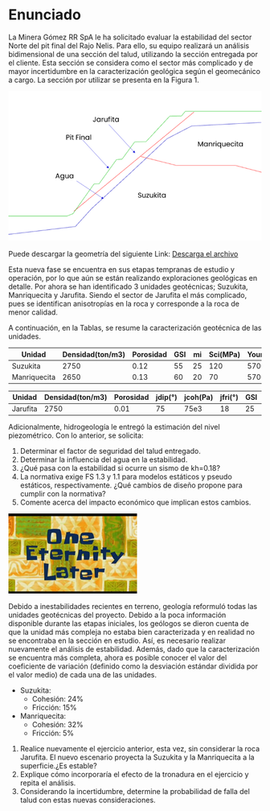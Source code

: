 # Enunciado

La Minera Gómez RR SpA le ha solicitado evaluar la estabilidad del sector 
Norte del pit final del Rajo Nelis. Para ello, su equipo realizará un 
análisis bidimensional de una sección del talud, utilizando la sección 
entregada por el cliente. Esta sección se considera como el sector más complicado 
y de mayor incertidumbre en la caracterización geológica según el geomecánico a cargo. 
La sección por utilizar se presenta en la Figura 1.

![Perfil](./media/Perfil.png)

Puede descargar la geometría del siguiente Link: <a href="./media/Ejercicio1.dxf" download>Descarga el archivo</a>

Esta nueva fase se encuentra en sus etapas tempranas de estudio y operación, 
por lo que aún se están realizando exploraciones geológicas en detalle.
Por ahora se han identificado 3 unidades geotécnicas; Suzukita, Manriquecita y 
Jarufita. Siendo el sector de Jarufita el más complicado, pues se identifican 
anisotropías en la roca y corresponde a la roca de menor calidad. 

A continuación, en la Tablas, se resume la caracterización geotécnica de las unidades.


| Unidad       | Densidad(ton/m3) | Porosidad | GSI | mi | Sci(MPa) | Young(MPa) |
|--------------|------------------|-----------|-----|----|----------|------------|
| Suzukita     | 2750             | 0.12      | 55  | 25 | 120      | 5700       |
| Manriquecita | 2650             | 0.13      | 60  | 20 | 70       | 5700       |

| Unidad   | Densidad(ton/m3) | Porosidad | jdip(°) | jcoh(Pa) | jfri(°) | GSI | mi | Sci(MPa) | Young(MPa) |
|----------|------------------|-----------|---------|----------|---------|-----|----|----------|------------|
| Jarufita | 2750             | 0.01      | 75      | 75e3     | 18      | 25  | 10 | 30       | 5700       |

Adicionalmente, hidrogeología le entregó la estimación del nivel piezométrico. 
Con lo anterior, se solicita:

1.	Determinar el factor de seguridad del talud entregado.
2.	Determinar la influencia del agua en la estabilidad. 
3.	¿Qué pasa con la estabilidad si ocurre un sismo de kh=0.18?
4.	La normativa exige FS 1.3 y 1.1 para modelos estáticos y pseudo estáticos, respectivamente. ¿Qué cambios de diseño propone para cumplir con la normativa? 
5.	Comente acerca del impacto económico que implican estos cambios.

![Cambiooos](./media/bob_esponja.png)

Debido a inestabilidades recientes en terreno, geología reformuló todas las unidades 
geotécnicas del proyecto. Debido a la poca información disponible durante las etapas 
iniciales, los geólogos se dieron cuenta de que la unidad más compleja no estaba bien 
caracterizada y en realidad no se encontraba en la sección en estudio. 
Así, es necesario realizar nuevamente el análisis de estabilidad. Además, 
dado que la caracterización se encuentra más completa, ahora es posible conocer 
el valor del coeficiente de variación (definido como la desviación estándar dividida 
por el valor medio) de cada una de las unidades. 

- Suzukita: 
  - Cohesión: 24% 
  - Fricción: 15%
- Manriquecita: 
  - Cohesión: 32% 
  - Fricción: 5%

1.	Realice nuevamente el ejercicio anterior, esta vez, sin considerar la roca Jarufita. El nuevo escenario proyecta la Suzukita y la Manriquecita a la superficie.¿Es estable? 
2.	Explique cómo incorporaría el efecto de la tronadura en el ejercicio y repita el análisis.
3.	Considerando la incertidumbre, determine la probabilidad de falla del talud con estas nuevas consideraciones.
